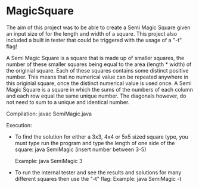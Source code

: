 # MagicSquare
The aim of this project was to be able to create a Semi Magic Square given an input size of for the length and width of a square. This project also included a built in tester that could be triggered with the usage of a "-t" flag!  

A Semi Magic Square is a square that is made up of smaller squares, the number of these smaller squares being equal to the area (length * width) of the originial square. Each of these squares contains some distinct positive number. This means that no numerical value can be repeated anywhere in this originial square, once the distinct numerical value is used once. A Semi Magic Square is a square in which the sums of the numbers of each column and each row equal the same unique number. The diagonals however, do not need to sum to a unique and identical number.

Compilation: 
 javac SemiMagic.java 

Execution: 
- To find the solution for either a 3x3, 4x4 or 5x5 sized square type, you must type run the program and type the length of one side of the square: 
    java SemiMagic (insert number between 3-5) 

    Example: java SemiMagic 3

- To run the internal tester and see the results and solutions for many different squares then use the "-t" flag: 
    Example: java SemiMagic -t
